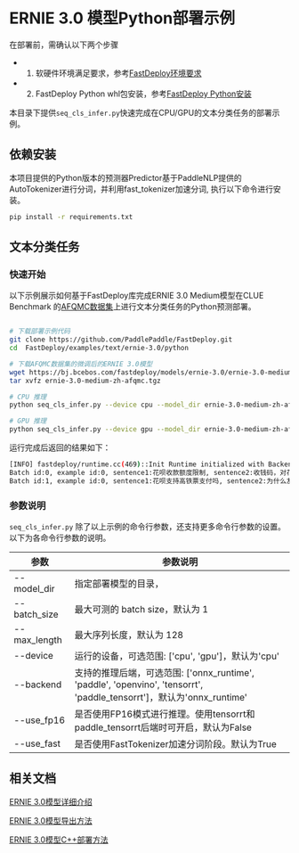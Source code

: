 # ERNIE 3.0 模型Python部署示例

在部署前，需确认以下两个步骤

- 1. 软硬件环境满足要求，参考[FastDeploy环境要求](../../../../docs/cn/build_and_install/download_prebuilt_libraries.md)
- 2. FastDeploy Python whl包安装，参考[FastDeploy Python安装](../../../../docs/cn/build_and_install/download_prebuilt_libraries.md)

本目录下提供`seq_cls_infer.py`快速完成在CPU/GPU的文本分类任务的部署示例。

## 依赖安装

本项目提供的Python版本的预测器Predictor基于PaddleNLP提供的AutoTokenizer进行分词，并利用fast_tokenizer加速分词, 执行以下命令进行安装。

```bash
pip install -r requirements.txt
```


## 文本分类任务

### 快速开始

以下示例展示如何基于FastDeploy库完成ERNIE 3.0 Medium模型在CLUE Benchmark 的[AFQMC数据集](https://bj.bcebos.com/paddlenlp/datasets/afqmc_public.zip)上进行文本分类任务的Python预测部署。

```bash

# 下载部署示例代码
git clone https://github.com/PaddlePaddle/FastDeploy.git
cd  FastDeploy/examples/text/ernie-3.0/python

# 下载AFQMC数据集的微调后的ERNIE 3.0模型
wget https://bj.bcebos.com/fastdeploy/models/ernie-3.0/ernie-3.0-medium-zh-afqmc.tgz
tar xvfz ernie-3.0-medium-zh-afqmc.tgz

# CPU 推理
python seq_cls_infer.py --device cpu --model_dir ernie-3.0-medium-zh-afqmc

# GPU 推理
python seq_cls_infer.py --device gpu --model_dir ernie-3.0-medium-zh-afqmc

```

运行完成后返回的结果如下：

```bash
[INFO] fastdeploy/runtime.cc(469)::Init	Runtime initialized with Backend::ORT in Device::CPU.
Batch id:0, example id:0, sentence1:花呗收款额度限制, sentence2:收钱码，对花呗支付的金额有限制吗, label:1, similarity:0.5819
Batch id:1, example id:0, sentence1:花呗支持高铁票支付吗, sentence2:为什么友付宝不支持花呗付款, label:0, similarity:0.9979
```

### 参数说明

`seq_cls_infer.py` 除了以上示例的命令行参数，还支持更多命令行参数的设置。以下为各命令行参数的说明。

| 参数 |参数说明 |
|----------|--------------|
|--model_dir | 指定部署模型的目录， |
|--batch_size |最大可测的 batch size，默认为 1|
|--max_length |最大序列长度，默认为 128|
|--device | 运行的设备，可选范围: ['cpu', 'gpu']，默认为'cpu' |
|--backend | 支持的推理后端，可选范围: ['onnx_runtime', 'paddle', 'openvino', 'tensorrt', 'paddle_tensorrt']，默认为'onnx_runtime' |
|--use_fp16 | 是否使用FP16模式进行推理。使用tensorrt和paddle_tensorrt后端时可开启，默认为False |
|--use_fast| 是否使用FastTokenizer加速分词阶段。默认为True|

## 相关文档

[ERNIE 3.0模型详细介绍](https://github.com/PaddlePaddle/PaddleNLP/tree/release/2.4/model_zoo/ernie-3.0)

[ERNIE 3.0模型导出方法](https://github.com/PaddlePaddle/PaddleNLP/tree/release/2.4/model_zoo/ernie-3.0)

[ERNIE 3.0模型C++部署方法](../cpp/README.md)
